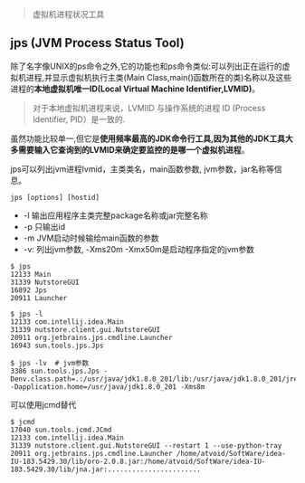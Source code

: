 > 虚拟机进程状况工具

## jps (JVM Process Status Tool)

除了名字像UNIX的ps命令之外,它的功能也和ps命令类似:可以列出正在运行的虚拟机进程,并显示虚拟机执行主类(Main Class,main()函数所在的类)名称以及这些进程的**本地虚拟机唯一ID(Local Virtual Machine Identifier,LVMID)**。

> 对于本地虚拟机进程来说，LVMIID 与操作系统的进程 ID (Process Identifier, PID）是一致的.

虽然功能比较单一,但它是**使用频率最高的JDK命令行工具,因为其他的JDK工具大多需要输入它查询到的LVMID来确定要监控的是哪一个虚拟机进程**。

 jps可以列出jvm进程lvmid，主类类名，main函数参数, jvm参数，jar名称等信息。

```shell
jps [options] [hostid]
```

- -l   输出应用程序主类完整package名称或jar完整名称
- -p  只输出id
- -m JVM启动时候输给main函数的参数
- -v: 列出jvm参数, -Xms20m -Xmx50m是启动程序指定的jvm参数



```shell
$ jps
12133 Main
31339 NutstoreGUI
16892 Jps
20911 Launcher

$ jps -l
12133 com.intellij.idea.Main
31339 nutstore.client.gui.NutstoreGUI
20911 org.jetbrains.jps.cmdline.Launcher
16943 sun.tools.jps.Jps

$ jps -lv  # jvm参数
3386 sun.tools.jps.Jps -Denv.class.path=.:/usr/java/jdk1.8.0_201/lib:/usr/java/jdk1.8.0_201/jre/lib -Dapplication.home=/usr/java/jdk1.8.0_201 -Xms8m

```

可以使用jcmd替代

```shell
$ jcmd 
17040 sun.tools.jcmd.JCmd
12133 com.intellij.idea.Main
31339 nutstore.client.gui.NutstoreGUI --restart 1 --use-python-tray
20911 org.jetbrains.jps.cmdline.Launcher /home/atvoid/SoftWare/idea-IU-183.5429.30/lib/oro-2.0.8.jar:/home/atvoid/SoftWare/idea-IU-183.5429.30/lib/jna.jar:.......................

```

